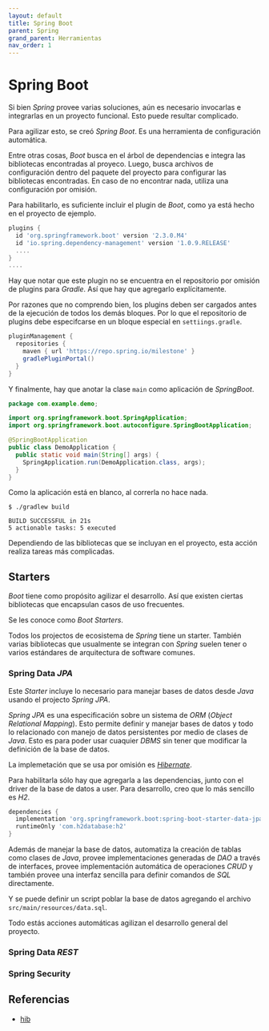 ```yaml
---
layout: default
title: Spring Boot
parent: Spring
grand_parent: Herramientas
nav_order: 1
---
```


# Spring Boot

Si bien _Spring_ provee varias soluciones, aún es necesario invocarlas e integrarlas en un proyecto funcional. Esto
puede resultar complicado.

Para agilizar esto, se creó _Spring Boot_. Es una herramienta de configuración automática.

Entre otras cosas, _Boot_ busca en el árbol de dependencias e integra las bibliotecas encontradas al proyeco. Luego,
busca archivos de configuración dentro del paquete del proyecto para configurar las bibliotecas encontradas. En caso de
no encontrar nada, utiliza una configuración por omisión.

Para habilitarlo, es suficiente incluir el plugin de _Boot_, como ya está hecho en el proyecto de ejemplo.

```gradle
plugins {
  id 'org.springframework.boot' version '2.3.0.M4'
  id 'io.spring.dependency-management' version '1.0.9.RELEASE'
  ....
}
....
```

Hay que notar que este plugin no se encuentra en el repositorio por omisión de plugins para _Gradle_. Así que hay que
agregarlo explícitamente.

Por razones que no comprendo bien, los plugins deben ser cargados antes de la ejecución de todos los demás bloques. Por
lo que el repositorio de plugins debe especifcarse en un bloque especial en `settiings.gradle`.

```gradle
pluginManagement {
  repositories {
    maven { url 'https://repo.spring.io/milestone' }
    gradlePluginPortal()
  }
}
```

Y finalmente, hay que anotar la clase `main` como aplicación de _SpringBoot_.

```java
package com.example.demo;

import org.springframework.boot.SpringApplication;
import org.springframework.boot.autoconfigure.SpringBootApplication;

@SpringBootApplication
public class DemoApplication {
  public static void main(String[] args) {
    SpringApplication.run(DemoApplication.class, args);
  }
}
```

Como la aplicación está en blanco, al correrla no hace nada.

```console
$ ./gradlew build

BUILD SUCCESSFUL in 21s
5 actionable tasks: 5 executed
```

Dependiendo de las bibliotecas que se incluyan en el proyecto, esta acción
realiza tareas más complicadas.

## Starters

_Boot_ tiene como propósito agilizar el desarrollo. Así que existen ciertas bibliotecas que encapsulan casos de uso
frecuentes.

Se les conoce como _Boot Starters_.

Todos los projectos de ecosistema de _Spring_ tiene un starter. También varias bibliotecas que usualmente se integran
con _Spring_ suelen tener o varios estándares de arquitectura de software comunes.

### Spring Data _JPA_

Este _Starter_ incluye lo necesario para manejar bases de datos desde _Java_ usando el projecto _Spring JPA_.

_Spring JPA_ es una especificación sobre un sistema de _ORM_ (_Object Relational Mapping_). Esto permite definir y
manejar bases de datos y todo lo relacionado con manejo de datos persistentes por medio de clases de _Java_. Esto es
para poder usar cuaquier _DBMS_ sin tener que modificar la definición de la base de datos.

La implemetación que se usa por omisión es [_Hibernate_][hib].

Para habilitarla sólo hay que agregarla a las dependencias, junto con el driver de la base de datos a user. Para
desarrollo, creo que lo más sencillo es _H2_.

```gradle
dependencies {
  implementation 'org.springframework.boot:spring-boot-starter-data-jpa'
  runtimeOnly 'com.h2database:h2'
}
```

Además de manejar la base de datos, automatiza la creación de tablas como clases de _Java_, provee implementaciones
generadas de _DAO_ a través de interfaces, provee implementación automática de operaciones _CRUD_ y también provee una
interfaz sencilla para definir comandos de _SQL_ directamente.

Y se puede definir un script poblar la base de datos agregando el archivo `src/main/resources/data.sql`.

Todo estás acciones automáticas agilizan el desarrollo general del proyecto.

### Spring Data _REST_

### Spring Security

## Referencias

* [hib]

[hib]: https://hibernate.org/
